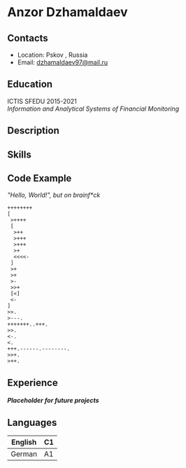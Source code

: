 # Anzor Dzhamaldaev


## Contacts

* Location: Pskov , Russia
* Email: dzhamaldaev97@mail.ru


## Education  

ICTIS SFEDU 2015-2021  
*Information and Analytical Systems of Financial Monitoring*


## Description



## Skills


## Code Example  

*"Hello, World!", but on brainf\*ck*  


```
++++++++
[
 >++++
 [
  >++
  >+++
  >+++
  >+
  <<<<-
 ]
 >+
 >+
 >-
 >>+
 [<]
 <-
]
>>.
>---.
+++++++..+++.
>>.
<-.
<.
+++.------.--------. 
>>+.
>++.
```
## Experience
#### *Placeholder for future projects*

## Languages 

| English | C1 |
|---------|----|
| German  | A1 |

